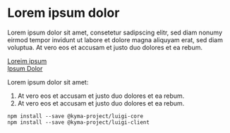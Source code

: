 # Lorem ipsum dolor

Lorem ipsum dolor sit amet, consetetur sadipscing elitr, sed diam nonumy eirmod tempor invidunt ut labore et dolore magna aliquyam erat, sed diam voluptua. At vero eos et accusam et justo duo dolores et ea rebum.

[Loreim ipsum](#noframework) <br>
[Ipsum Dolor](#angular6)<br>

Lorem ipsum dolor sit amet:

1. At vero eos et accusam et justo duo dolores et ea rebum.
2. At vero eos et accusam et justo duo dolores et ea rebum.

````
npm install --save @kyma-project/luigi-core
npm install --save @kyma-project/luigi-client
````